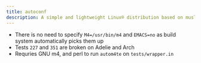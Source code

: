 ```yaml
---
title: autoconf
description: A simple and lightweight Linux® distribution based on musl libc and toybox
---
```


- There is no need to specify `M4=/usr/bin/m4` and `EMACS=no` as build system automatically picks them up
- Tests `227` and `351` are broken on Adelie and Arch
- Requries GNU m4, and perl to run `autom4te` on `tests/wrapper.in`
